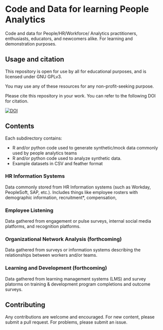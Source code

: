 # Code and Data for learning People Analytics 

Code and data for People/HR/Workforce/ Analytics practitioners, enthusiasts, educators, and newcomers alike. For learning and demonstration purposes.

## Usage and citation

This repository is open for use by all for educational purposes, and is licensed under GNU GPLv3.

You may use any of these resources for any non-profit-seeking purpose. 

Please cite this repository in your work. You can refer to the following DOI for citation.

[![DOI](https://zenodo.org/badge/273516547.svg)](https://zenodo.org/badge/latestdoi/273516547)

## Contents

Each subdirectory contains:

* R and/or python code used to generate synthetic/mock data commonly used by people analytics teams
* R and/or python code used to analyze synthetic data.
* Example datasets in CSV and feather format

### HR Information Systems

Data commonly stored from HR Information systems (such as Workday, PeopleSoft, SAP, etc.). Includes things like employee rosters with demographic information, recruitment*, compensation, 

### Employee Listening 

Data gathered from engagement or pulse surveys, internal social media platforms, and recognition platforms.

### Organizational Network Analysis (forthcoming)

Data gathered from surveys or information systems describing the relationships between workers and/or teams. 

### Learning and Development (forthcoming)

Data gathered from learning management systems (LMS) and survey platorms on training & development program completions and outcome surveys.

## Contributing

Any contributions are welcome and encouraged. For new content, please submit a pull request. For problems, please submit an issue.
